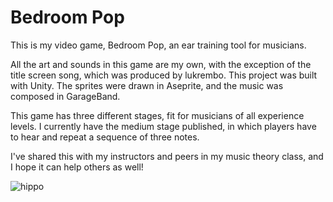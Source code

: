 # Bedroom Pop

This is my video game, Bedroom Pop, an ear training tool for musicians. 

All the art and sounds in this game are my own, with the exception of the title screen song, which was produced by lukrembo. 
This project was built with Unity. The sprites were drawn in Aseprite, and the music was composed in GarageBand. 

This game has three different stages, fit for musicians of all experience levels. 
I currently have the medium stage published, in which players have to hear and repeat a sequence of three notes. 

I've shared this with my instructors and peers in my music theory class, and I hope it can help others as well! 

![hippo](https://media.giphy.com/media/v1.Y2lkPTc5MGI3NjExNnlrMHV1enR0MDY0MDZhaTlvdzc4NGJ4ZDN4OTBpYWYyeWdrc2RvYyZlcD12MV9pbnRlcm5hbF9naWZfYnlfaWQmY3Q9Zw/Ch6NqoxZJ6PJzEJoaE/giphy.gif)
